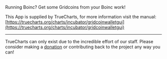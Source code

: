 Running Boinc? Get some Gridcoins from your Boinc work!

This App is supplied by TrueCharts, for more information visit the manual: [https://truecharts.org/charts/incubator/gridcoinwalletgui](https://truecharts.org/charts/incubator/gridcoinwalletgui)

---

TrueCharts can only exist due to the incredible effort of our staff.
Please consider making a [donation](https://truecharts.org/sponsor) or contributing back to the project any way you can!
